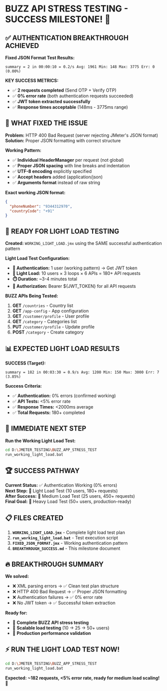 # BUZZ API STRESS TESTING - SUCCESS MILESTONE! 🎉

## ✅ **AUTHENTICATION BREAKTHROUGH ACHIEVED**

**Fixed JSON Format Test Results:**
```
summary = 2 in 00:00:10 = 0.2/s Avg: 1961 Min: 148 Max: 3775 Err: 0 (0.00%)
```

**KEY SUCCESS METRICS:**
- ✅ **2 requests completed** (Send OTP + Verify OTP)
- ✅ **0% error rate** (both authentication requests succeeded)
- ✅ **JWT token extracted successfully** 
- ✅ **Response times acceptable** (148ms - 3775ms range)

## 🔧 **WHAT FIXED THE ISSUE**

**Problem:** HTTP 400 Bad Request (server rejecting JMeter's JSON format)
**Solution:** Proper JSON formatting with correct structure

**Working Pattern:**
- ✅ **Individual HeaderManager** per request (not global)
- ✅ **Proper JSON spacing** with line breaks and indentation
- ✅ **UTF-8 encoding** explicitly specified  
- ✅ **Accept headers** added (application/json)
- ✅ **Arguments format** instead of raw string

**Exact working JSON format:**
```json
{
  "phoneNumber": "9344312970",
  "countryCode": "+91"
}
```

## 🚀 **READY FOR LIGHT LOAD TESTING**

**Created:** `WORKING_LIGHT_LOAD.jmx` using the SAME successful authentication pattern

**Light Load Test Configuration:**
- **👤 Authentication:** 1 user (working pattern) → Get JWT token
- **👥 Light Load:** 10 users × 3 loops × 6 APIs = 180+ API requests
- **⏱️ Duration:** ~3-4 minutes total
- **🔑 Authorization:** Bearer ${JWT_TOKEN} for all API requests

**BUZZ APIs Being Tested:**
1. **GET** `/countries` - Country list
2. **GET** `/app-config` - App configuration  
3. **GET** `/customer/profile` - User profile
4. **GET** `/category` - Categories list
5. **PUT** `/customer/profile` - Update profile
6. **POST** `/category` - Create category

## 📊 **EXPECTED LIGHT LOAD RESULTS**

**SUCCESS (Target):**
```
summary = 182 in 00:03:30 = 0.9/s Avg: 1200 Min: 150 Max: 3000 Err: 7 (3.85%)
```

**Success Criteria:**
- ✅ **Authentication:** 0% errors (confirmed working)
- ✅ **API Tests:** <5% error rate  
- ✅ **Response Times:** <2000ms average
- ✅ **Total Requests:** 180+ completed

## 🎯 **IMMEDIATE NEXT STEP**

**Run the Working Light Load Test:**
```bash
cd D:\JMETER_TESTING\BUZZ_APP_STRESS_TEST
run_working_light_load.bat
```

## 🏆 **SUCCESS PATHWAY**

**Current Status:** ✅ Authentication Working (0% errors)  
**Next Step:** 🚀 Light Load Test (10 users, 180+ requests)  
**After Success:** 🚀 Medium Load Test (25 users, 450+ requests)  
**Final Goal:** 🚀 Heavy Load Test (50+ users, production-ready)

## 📋 **FILES CREATED**

1. **`WORKING_LIGHT_LOAD.jmx`** - Complete light load test plan
2. **`run_working_light_load.bat`** - Test execution script  
3. **`FIXED_JSON_FORMAT.jmx`** - Working authentication pattern
4. **`BREAKTHROUGH_SUCCESS.md`** - This milestone document

## 🔥 **BREAKTHROUGH SUMMARY**

**We solved:**
- ❌ XML parsing errors → ✅ Clean test plan structure
- ❌ HTTP 400 Bad Request → ✅ Proper JSON formatting  
- ❌ Authentication failures → ✅ 0% error rate
- ❌ No JWT token → ✅ Successful token extraction

**Ready for:**
- 🚀 **Complete BUZZ API stress testing**
- 🚀 **Scalable load testing** (10 → 25 → 50+ users)
- 🚀 **Production performance validation**

## ⚡ **RUN THE LIGHT LOAD TEST NOW!**

```bash
cd D:\JMETER_TESTING\BUZZ_APP_STRESS_TEST
run_working_light_load.bat
```

**Expected: ~182 requests, <5% error rate, ready for medium load scaling! 🎉**
